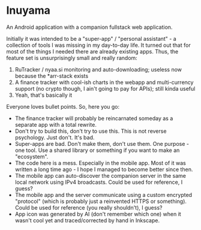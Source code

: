 # Inuyama

An Android application with a companion fullstack web application.

Initially it was intended to be a "super-app" / "personal assistant" - a collection of tools I was missing in my day-to-day life. It turned out that for most of the things I needed there are already existing apps. Thus, the feature set is unsurprisingly small and really random:
1. RuTracker / nyaa.si monitoring and auto-downloading; useless now because the \*arr-stack exists
2. A finance tracker with cool-ish charts in the webapp and multi-currency support (no crypto though, I ain't going to pay for APIs); still kinda useful
3. Yeah, that's basically it

Everyone loves bullet points. So, here you go:
* The finance tracker will probably be reincarnated someday as a separate app with a total rewrite.
* Don't try to build this, don't try to use this. This is not reverse psychology. Just don't. It's bad.
* Super-apps are bad. Don't make them, don't use them. One purpose - one tool. Use a shared library or something if you want to make an "ecosystem".
* The code here is a mess. Especially in the mobile app. Most of it was written a long time ago - I hope I managed to become better since then.
* The mobile app can auto-discover the companion server in the same local network using IPv4 broadcasts. Could be used for reference, I guess?
* The mobile app and the server communicate using a custom encrypted "protocol" (which is probably just a reinvented HTTPS or something). Could be used for reference (you really shouldn't), I guess?
* App icon was generated by AI (don't remember which one) when it wasn't cool yet and traced/corrected by hand in Inkscape.
